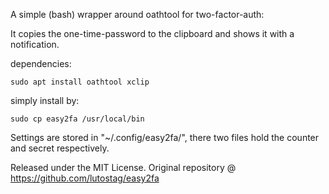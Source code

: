 A simple (bash) wrapper around oathtool for two-factor-auth:

It copies the one-time-password to the clipboard and shows it with a notification.

dependencies:
```
sudo apt install oathtool xclip
```

simply install by:
```
sudo cp easy2fa /usr/local/bin
```

Settings are stored in "~/.config/easy2fa/", there two files hold the counter and secret respectively.

Released under the MIT License. Original repository @ https://github.com/lutostag/easy2fa
